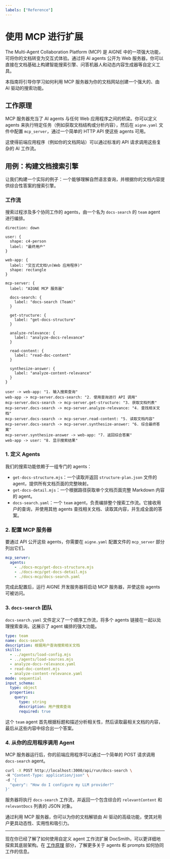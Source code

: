 ```yaml
---
labels: ["Reference"]
---
```


# 使用 MCP 进行扩展

The Multi-Agent Collaboration Platform (MCP) 是 AIGNE 中的一项强大功能，可将你的文档转变为交互式体验。通过将 AI agents 公开为 Web 服务器，你可以直接在文档基础上构建智能搜索引擎、问答机器人和动态内容生成器等自定义工具。

本指南将引导你学习如何利用 MCP 服务器为你的文档网站创建一个强大的、由 AI 驱动的搜索功能。

## 工作原理

MCP 服务器充当了 AI agents 与任何 Web 应用程序之间的桥梁。你可以定义 agents 来执行特定任务（例如获取文档结构或分析内容），然后在 `aigne.yaml` 文件中配置 `mcp_server`，通过一个简单的 HTTP API 使这些 agents 可用。

这使得前端应用程序（例如你的文档网站）可以通过标准的 API 请求调用这些复杂的 AI 工作流。

## 用例：构建文档搜索引擎

让我们构建一个实际的例子：一个能够理解自然语言查询，并根据你的文档内容提供综合性答案的搜索引擎。

### 工作流

搜索过程涉及多个协同工作的 agents，由一个名为 `docs-search` 的 `team` agent 进行编排。

```d2 A Documentation Search Workflow with MCP icon=mdi:graph
direction: down

user: {
  shape: c4-person
  label: "最终用户"
}

web-app: {
  label: "交互式文档\n(Web 应用程序)"
  shape: rectangle
}

mcp-server: {
  label: "AIGNE MCP 服务器"

  docs-search: {
    label: "docs-search (Team)"
  }

  get-structure: {
    label: "get-docs-structure"
  }

  analyze-relevance: {
    label: "analyze-docs-relevance"
  }

  read-content: {
    label: "read-doc-content"
  }
  
  synthesize-answer: {
    label: "analyze-content-relevance"
  }
}

user -> web-app: "1. 输入搜索查询"
web-app -> mcp-server.docs-search: "2. 使用查询进行 API 调用"
mcp-server.docs-search -> mcp-server.get-structure: "3. 获取文档列表"
mcp-server.docs-search -> mcp-server.analyze-relevance: "4. 查找相关文档"
mcp-server.docs-search -> mcp-server.read-content: "5. 读取文档内容"
mcp-server.docs-search -> mcp-server.synthesize-answer: "6. 综合最终答案"
mcp-server.synthesize-answer -> web-app: "7. 返回综合答案"
web-app -> user: "8. 显示搜索结果"
```

### 1. 定义 Agents

我们的搜索功能依赖于一组专门的 agents：

*   `get-docs-structure.mjs`：一个读取并返回 `structure-plan.json` 文件的 agent，提供所有文档页面的完整映射。
*   `get-docs-detail.mjs`：一个根据路径获取单个文档页面完整 Markdown 内容的 agent。
*   `docs-search.yaml`：一个 `team` agent，负责编排整个搜索工作流。它接收用户的查询，并使用其他 agents 查找相关文档、读取其内容，并生成全面的答案。

### 2. 配置 MCP 服务器

要通过 API 公开这些 agents，你需要在 `aigne.yaml` 配置文件的 `mcp_server` 部分列出它们。

```yaml aigne.yaml icon=logos:yaml
mcp_server:
  agents:
    - ./docs-mcp/get-docs-structure.mjs
    - ./docs-mcp/get-docs-detail.mjs
    - ./docs-mcp/docs-search.yaml
```

完成此配置后，运行 AIGNE 开发服务器将启动 MCP 服务器，并使这些 agents 可被访问。

### 3. `docs-search` 团队

`docs-search.yaml` 文件定义了一个顺序工作流，将多个 agents 链接在一起以处理搜索查询。这展示了 agent 编排的强大功能。

```yaml docs-search.yaml icon=mdi:account-group
type: team
name: docs-search
description: 根据用户查询搜索相关文档
skills:
  - ../agents/load-config.mjs
  - ../agents/load-sources.mjs
  - analyze-docs-relevance.yaml
  - read-doc-content.mjs
  - analyze-content-relevance.yaml
mode: sequential
input_schema:
  type: object
  properties:
    query:
      type: string
      description: 用户搜索查询
      required: true
```

这个 `team` agent 首先根据标题和描述分析相关性，然后读取最相关文档的内容，最后从这些内容中综合出一个答案。

### 4. 从你的应用程序调用 Agent

MCP 服务器运行后，你的前端应用程序可以通过一个简单的 POST 请求调用 `docs-search` agent。

```bash Calling the search agent icon=mdi:console
curl -X POST http://localhost:3000/api/run/docs-search \
-H "Content-Type: application/json" \
-d '{
  "query": "How do I configure my LLM provider?"
}'
```

服务器将执行 `docs-search` 工作流，并返回一个包含综合的 `relevantContent` 和 `relevantDocs` 列表的 JSON 对象。

通过利用 MCP 服务器，你可以为你的文档解锁由 AI 驱动的高级功能，使其对用户更具动态性、实用性和吸引力。

---

现在你已经了解了如何使用自定义 agent 工作流扩展 DocSmith，可以更详细地探索其底层架构。在 [工作原理](./advanced-how-it-works.md) 部分，了解更多关于 agents 和 prompts 如何协同工作的信息。